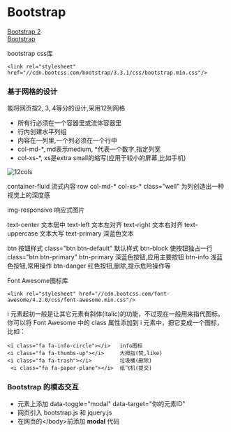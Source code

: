# Bootstrap

[Bootstrap 2](http://getbootstrap.com/2.3.2/)  
[Bootstrap](http://getbootstrap.com/)  

bootstrap css库
```
<link rel="stylesheet" href="//cdn.bootcss.com/bootstrap/3.3.1/css/bootstrap.min.css"/>
```

### 基于网格的设计
能将网页按2, 3, 4等分的设计,采用12列网格
* 所有行必须在一个容器里或流体容器里
* 行内创建水平列组
* 内容在一列里,一个列必须在一个行中
* col-md-*, md表示medium, *代表一个数字,指定列宽
* col-xs-*, xs是extra small的缩写(应用于较小的屏幕,比如手机)

![12cols](http://i.imgur.com/FaYuui8.png)

container-fluid 流式内容
row
col-md-*
col-xs-*
class="well"	为列创造出一种视觉上的深度感

img-responsive 响应式图片

text-center 文本居中
text-left	文本左对齐
text-right	文本右对齐
text-uppercase	文本大写
text-primary	深蓝色文本

btn 按钮样式
class="btn btn-default"	默认样式
btn-block 使按钮独占一行
class="btn btn-primary"
btn-primary 深蓝色按钮,应用主要按钮
btn-info	浅蓝色按钮,常用操作
btn-danger	红色按钮,删除,提示危险操作等

Font Awesome图标库
```
<link rel="stylesheet" href="//cdn.bootcss.com/font-awesome/4.2.0/css/font-awesome.min.css"/>
```
i 元素起初一般是让其它元素有斜体(italic)的功能，不过现在一般用来指代图标。你可以将 Font Awesome 中的 class 属性添加到 i 元素中，把它变成一个图标，比如：
```
<i class="fa fa-info-circle"></i>	info图标
<i class="fa fa-thumbs-up"></i>		大拇指(赞,like)
<i class="fa fa-trash"></i>			垃圾桶(删除)
 <i class="fa fa-paper-plane"></i>	纸飞机(提交)
```

### Bootstrap 的模态交互
* 元素上添加 data-toggle="modal" data-target="你的元素ID"
* 网页引入 bootstrap.js 和 jquery.js
* 在网页的\</body>前添加 __modal__ 代码
